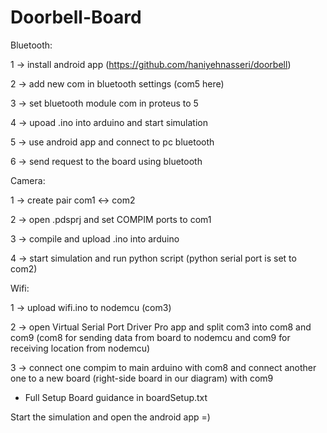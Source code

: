 # Doorbell-Board

Bluetooth:

1 -> install android app (https://github.com/haniyehnasseri/doorbell)

2 -> add new com in bluetooth settings (com5 here) 

3 -> set bluetooth module com in proteus to 5

4 -> upoad .ino into arduino and start simulation

5 -> use android app and connect to pc bluetooth

6 -> send request to the board using bluetooth

Camera:

1 -> create pair com1 <-> com2

2 -> open .pdsprj and set COMPIM ports to com1

3 -> compile and upload .ino into arduino

4 -> start simulation and run python script (python serial port is set to com2)

Wifi:

1 -> upload wifi.ino to nodemcu (com3)

2 -> open Virtual Serial Port Driver Pro app and split com3 into com8 and com9 (com8 for sending data from board to nodemcu and com9 for receiving location from nodemcu)

3 -> connect one compim to main arduino with com8 and connect another one to a new board (right-side board in our diagram) with com9


* Full Setup Board guidance in boardSetup.txt

Start the simulation and open the android app =)

